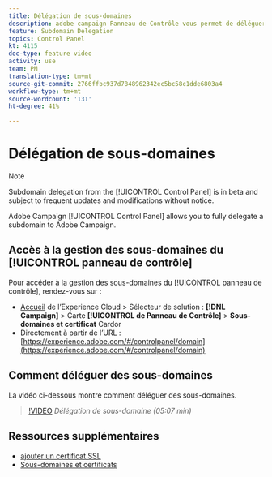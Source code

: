```yaml
---
title: Délégation de sous-domaines
description: adobe campaign Panneau de Contrôle vous permet de déléguer entièrement un sous-domaine à Adobe Campaign. Pour ce faire, suivez les étapes ci-après.
feature: Subdomain Delegation
topics: Control Panel
kt: 4115
doc-type: feature video
activity: use
team: PM
translation-type: tm+mt
source-git-commit: 2766ffbc937d7848962342ec5bc58c1dde6803a4
workflow-type: tm+mt
source-wordcount: '131'
ht-degree: 41%

---
```



# Délégation de sous-domaines

>[!NOTE]
>
>Subdomain delegation from the [!UICONTROL Control Panel] is in beta and subject to frequent updates and modifications without notice.

Adobe Campaign [!UICONTROL Control Panel] allows you to fully delegate a subdomain to Adobe Campaign.

## Accès à la gestion des sous-domaines du [!UICONTROL panneau de contrôle]

Pour accéder à la gestion des sous-domaines du [!UICONTROL panneau de contrôle], rendez-vous sur :

* [Accueil](https://experience.adobe.com/#/home) de l’Experience Cloud > Sélecteur de solution : **[!DNL Campaign]** > Carte **[!UICONTROL de Panneau de Contrôle]** > **Sous-domaines et certificat** Cardor
* Directement à partir de l’URL : [https://experience.adobe.com/#/controlpanel/domain](https://experience.adobe.com/#/controlpanel/domain)

## Comment déléguer des sous-domaines

La vidéo ci-dessous montre comment déléguer des sous-domaines.

>[!VIDEO](https://video.tv.adobe.com/v/31390?quality=12)
*Délégation de sous-domaine (05:07 min)*

## Ressources supplémentaires

* [ajouter un certificat SSL](/help/acc/monitoring-campaign-classic/control-panel/adding-ssl-certificates.md)
* [Sous-domaines et certificats](https://docs.adobe.com/content/help/fr-FR/control-panel/using/subdomains-and-certificates/renewing-subdomain-certificate.html)
